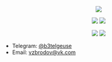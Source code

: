 <p align="center">
  <img src="https://github-profile-summary-cards.vercel.app/api/cards/profile-details?username=vzbrodov&theme=solarized_dark" />
</p>

<p align="center">
  <img src="https://github-profile-summary-cards.vercel.app/api/cards/most-commit-language?username=vzbrodov&theme=solarized_dark" />
  <img src="https://github-profile-summary-cards.vercel.app/api/cards/repos-per-language?username=vzbrodov&theme=solarized_dark" />
</p>

<p align="center">
  <img src="https://github-profile-summary-cards.vercel.app/api/cards/stats?username=vzbrodov&theme=solarized_dark" />
  <img src="https://github-profile-summary-cards.vercel.app/api/cards/productive-time?username=vzbrodov&theme=solarized_dark" />
</p>

- Telegram: [@b3telgeuse](https://t.me/b3telgeuse)
- Email: [vzbrodov@vk.com](mailto:vzbrodov@vk.com)




